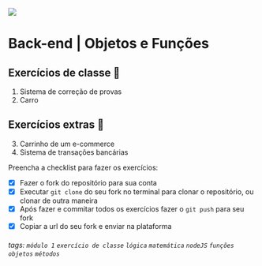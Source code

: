 ![](https://i.imgur.com/xG74tOh.png)

# Back-end | Objetos e Funções

## Exercícios de classe 🏫

01. Sistema de correção de provas
02. Carro

## Exercícios extras 🌟

03. Carrinho de um e-commerce
04. Sistema de transações bancárias

Preencha a checklist para fazer os exercícios:

-   [x] Fazer o fork do repositório para sua conta
-   [x] Executar `git clone` do seu fork no terminal para clonar o repositório, ou clonar de outra maneira
-   [x] Após fazer e commitar todos os exercícios fazer o `git push` para seu fork
-   [x] Copiar a url do seu fork e enviar na plataforma

###### tags: `módulo 1` `exercício de classe` `lógica` `matemática` `nodeJS` `funções` `objetos` `métodos`
